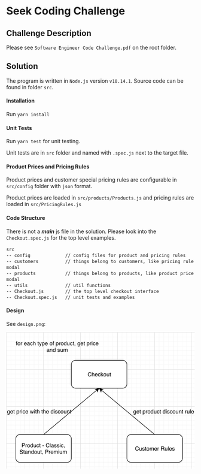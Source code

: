 # Seek Coding Challenge

## Challenge Description

Please see `Software Engineer Code Challenge.pdf` on the root folder.

## Solution

The program is written in `Node.js` version `v10.14.1`. Source code can be found in folder `src`.

#### Installation

Run `yarn install`

#### Unit Tests

Run `yarn test` for unit testing.

Unit tests are in `src` folder and named with `.spec.js` next to the target file.

#### Product Prices and Pricing Rules

Product prices and customer special pricing rules are configurable in `src/config` folder with `json` format.

Product prices are loaded in `src/products/Products.js` and pricing rules are loaded in `src/PricingRules.js`

#### Code Structure

There is not a **_main_** js file in the solution. Please look into the `Checkout.spec.js` for the top level examples.

```
src
-- config             // config files for product and pricing rules
-- customers          // things belong to customers, like pricing rule modal
-- products           // things belong to products, like product price modal
-- utils              // util functions
-- Checkout.js        // the top level checkout interface
-- Checkout.spec.js   // unit tests and examples
```

#### Design

See `design.png`:

![alt text](./design.png 'design of models')
